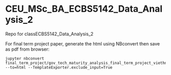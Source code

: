 # CEU_MSc_BA_ECBS5142_Data_Analysis_2
Repo for classECBS5142_Data_Analysis_2

For final term project paper, generate the html using NBconvert then save as pdf from browser:
```shell
jupyter nbconvert final_term_project/gov_tech_maturity_analysis_final_term_project_viethngn.ipynb --to=html --TemplateExporter.exclude_input=True
```